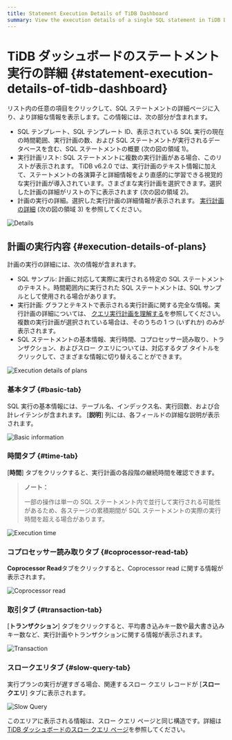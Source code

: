 ```yaml
---
title: Statement Execution Details of TiDB Dashboard
summary: View the execution details of a single SQL statement in TiDB Dashboard.
---
```


# TiDB ダッシュボードのステートメント実行の詳細 {#statement-execution-details-of-tidb-dashboard}

リスト内の任意の項目をクリックして、SQL ステートメントの詳細ページに入り、より詳細な情報を表示します。この情報には、次の部分が含まれます。

-   SQL テンプレート、SQL テンプレート ID、表示されている SQL 実行の現在の時間範囲、実行計画の数、および SQL ステートメントが実行されるデータベースを含む、SQL ステートメントの概要 (次の図の領域 1)。
-   実行計画リスト: SQL ステートメントに複数の実行計画がある場合、このリストが表示されます。 TiDB v6.2.0 では、実行計画のテキスト情報に加えて、ステートメントの各演算子と詳細情報をより直感的に学習できる視覚的な実行計画が導入されています。さまざまな実行計画を選択できます。選択した計画の詳細がリストの下に表示されます (次の図の領域 2)。
-   計画の実行の詳細。選択した実行計画の詳細情報が表示されます。 [実行計画の詳細](#execution-details-of-plans) (次の図の領域 3) を参照してください。

![Details](https://download.pingcap.com/images/docs/dashboard/dashboard-statement-detail-v620.png)

## 計画の実行内容 {#execution-details-of-plans}

計画の実行の詳細には、次の情報が含まれます。

-   SQL サンプル: 計画に対応して実際に実行される特定の SQL ステートメントのテキスト。時間範囲内に実行された SQL ステートメントは、SQL サンプルとして使用される場合があります。
-   実行計画: グラフとテキストで表示される実行計画に関する完全な情報。実行計画の詳細については、 [クエリ実行計画を理解する](/explain-overview.md)を参照してください。複数の実行計画が選択されている場合は、そのうちの 1 つ (いずれか) のみが表示されます。
-   SQL ステートメントの基本情報、実行時間、コプロセッサー読み取り、トランザクション、およびスロー クエリについては、対応するタブ タイトルをクリックして、さまざまな情報に切り替えることができます。

![Execution details of plans](https://download.pingcap.com/images/docs/dashboard/dashboard-statement-plans-detail.png)

### 基本タブ {#basic-tab}

SQL 実行の基本情報には、テーブル名、インデックス名、実行回数、および合計レイテンシが含まれます。 [**説明**] 列には、各フィールドの詳細な説明が表示されます。

![Basic information](https://download.pingcap.com/images/docs/dashboard/dashboard-statement-plans-basic.png)

### 時間タブ {#time-tab}

[**時間**] タブをクリックすると、実行計画の各段階の継続時間を確認できます。

> **ノート：**
>
> 一部の操作は単一の SQL ステートメント内で並行して実行される可能性があるため、各ステージの累積期間が SQL ステートメントの実際の実行時間を超える場合があります。

![Execution time](https://download.pingcap.com/images/docs/dashboard/dashboard-statement-plans-time.png)

### コプロセッサー読み取りタブ {#coprocessor-read-tab}

**Coprocessor Read**タブをクリックすると、Coprocessor read に関する情報が表示されます。

![Coprocessor read](https://download.pingcap.com/images/docs/dashboard/dashboard-statement-plans-cop-read.png)

### 取引タブ {#transaction-tab}

[**トランザクション**] タブをクリックすると、平均書き込みキー数や最大書き込みキー数など、実行計画やトランザクションに関する情報が表示されます。

![Transaction](https://download.pingcap.com/images/docs/dashboard/dashboard-statement-plans-transaction.png)

### スロークエリタブ {#slow-query-tab}

実行プランの実行が遅すぎる場合、関連するスロー クエリ レコードが [**スロー クエリ**] タブに表示されます。

![Slow Query](https://download.pingcap.com/images/docs/dashboard/dashboard-statement-plans-slow-queries.png)

このエリアに表示される情報は、スロー クエリ ページと同じ構造です。詳細は[TiDB ダッシュボードのスロー クエリ ページ](/dashboard/dashboard-slow-query.md)を参照してください。
